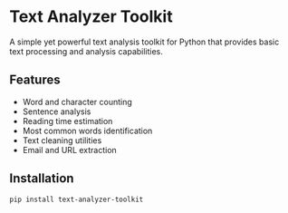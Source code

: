 # Text Analyzer Toolkit

A simple yet powerful text analysis toolkit for Python that provides basic text processing and analysis capabilities.

## Features

- Word and character counting
- Sentence analysis
- Reading time estimation
- Most common words identification
- Text cleaning utilities
- Email and URL extraction

## Installation

```bash
pip install text-analyzer-toolkit